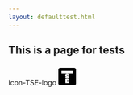 ```yaml
---
layout: defaulttest.html
---
```


## This is a page for tests

<p>
<span class="icon-TSE-logo"><span class="path1"></span><span class="path2"></span></span>
<span class="mls"> icon-TSE-logo</span>
<span class="fa fa-envelope-square fa-2x"><span class="path1"></span><span class="path2"></span></span>
<i class="fa TSEicon" title="{{ TSE page }}" style="font-size: 300%;"></i>
<i class="fa TSE" title="{{ TSE page }}" style="font-size: 300%;"></i>
<a href="{{ site.website }}"> <img src="../assets/images/TSEicon.svg" height="35px"/img></a>
<a href="{{ site.website }}"> <i class="fa fa-external-link-square fa-3x" title="{{ TSE webpage }}"></i></a>
</p>
